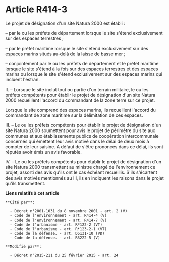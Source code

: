 # Article R414-3

Le projet de désignation d'un site Natura 2000 est établi :

– par le ou les préfets de département lorsque le site s'étend exclusivement sur des espaces terrestres ;

– par le préfet maritime lorsque le site s'étend exclusivement sur des espaces marins situés au-delà de la laisse de basse
mer ;

– conjointement par le ou les préfets de département et le préfet maritime lorsque le site s'étend à la fois sur des espaces
terrestres et des espaces marins ou lorsque le site s'étend exclusivement sur des espaces marins qui incluent l'estran.

II. – Lorsque le site inclut tout ou partie d'un terrain militaire, le ou les préfets compétents pour établir le projet de
désignation d'un site Natura 2000 recueillent l'accord du commandant de la zone terre sur ce projet.

Lorsque le site comprend des espaces marins, ils recueillent l'accord du commandant de zone maritime sur la délimitation de
ces espaces.

III. – Le ou les préfets compétents pour établir le projet de désignation d'un site Natura 2000 soumettent pour avis le
projet de périmètre du site aux communes et aux établissements publics de coopération intercommunale concernés qui émettent
leur avis motivé dans le délai de deux mois à compter de leur saisine. A défaut de s'être prononcés dans ce délai, ils sont
réputés avoir émis un avis favorable.

IV. – Le ou les préfets compétents pour établir le projet de désignation d'un site Natura 2000 transmettent au ministre
chargé de l'environnement ce projet, assorti des avis qu'ils ont le cas échéant recueillis. S'ils s'écartent des avis motivés
mentionnés au III, ils en indiquent les raisons dans le projet qu'ils transmettent.

**Liens relatifs à cet article**

	**Cité par**:

	  - Décret n°2001-1031 du 8 novembre 2001 - art. 2 (V)
	  - Code de l'environnement - art. R414-4 (V)
	  - Code de l'environnement - art. R414-7 (V)
	  - Code de l'urbanisme - art. R*122-2 (VT)
	  - Code de l'urbanisme - art. R*123-2-1 (VT)
	  - Code de la défense. - art. D5131-10 (VD)
	  - Code de la défense. - art. R3222-5 (V)

	**Modifié par**:

	  - Décret n°2015-211 du 25 février 2015 - art. 24
